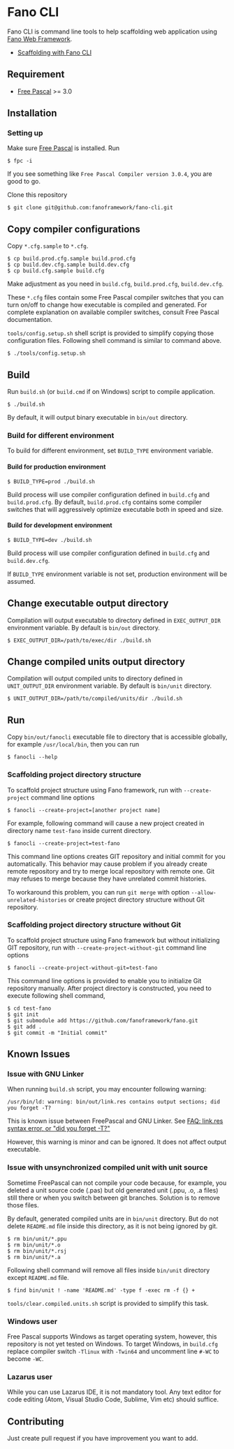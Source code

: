# Fano CLI

Fano CLI is command line tools to help scaffolding web application using [Fano Web Framework](https://github.com/fanoframework/fano).

- [Scaffolding with Fano CLI](https://fanoframework.github.io/scaffolding-with-fano-cli/)

## Requirement

- [Free Pascal](https://www.freepascal.org/) >= 3.0

## Installation

### Setting up

Make sure [Free Pascal](https://www.freepascal.org/) is installed. Run

    $ fpc -i

If you see something like `Free Pascal Compiler version 3.0.4`,  you are good to go.

Clone this repository

    $ git clone git@github.com:fanoframework/fano-cli.git

## Copy compiler configurations

Copy `*.cfg.sample` to `*.cfg`.

```
$ cp build.prod.cfg.sample build.prod.cfg
$ cp build.dev.cfg.sample build.dev.cfg
$ cp build.cfg.sample build.cfg
```

Make adjustment as you need in `build.cfg`, `build.prod.cfg`, `build.dev.cfg`.

These `*.cfg` files contain some Free Pascal compiler switches that you can turn on/off to change how executable is compiled and generated. For complete
explanation on available compiler switches, consult Free Pascal documentation.

`tools/config.setup.sh` shell script is provided to simplify copying those
configuration files. Following shell command is similar to command above.

    $ ./tools/config.setup.sh

## Build

Run `build.sh` (or `build.cmd` if on Windows) script to compile application.

    $ ./build.sh

By default, it will output binary executable in `bin/out` directory.

### Build for different environment

To build for different environment, set `BUILD_TYPE` environment variable.

#### Build for production environment

    $ BUILD_TYPE=prod ./build.sh

Build process will use compiler configuration defined in `build.cfg` and `build.prod.cfg`. By default, `build.prod.cfg` contains some compiler switches that will aggressively optimize executable both in speed and size.

#### Build for development environment

    $ BUILD_TYPE=dev ./build.sh

Build process will use compiler configuration defined in `build.cfg` and `build.dev.cfg`.

If `BUILD_TYPE` environment variable is not set, production environment will be assumed.

## Change executable output directory

Compilation will output executable to directory defined in `EXEC_OUTPUT_DIR`
environment variable. By default is `bin/out` directory.

    $ EXEC_OUTPUT_DIR=/path/to/exec/dir ./build.sh

## Change compiled units output directory

Compilation will output compiled units to directory defined in `UNIT_OUTPUT_DIR`
environment variable. By default is `bin/unit` directory.

    $ UNIT_OUTPUT_DIR=/path/to/compiled/units/dir ./build.sh

## Run

Copy `bin/out/fanocli` executable file to directory that is accessible globally,
for example `/usr/local/bin`, then you can run

```
$ fanocli --help
```

### Scaffolding project directory structure

To scaffold project structure using Fano framework, run with  `--create-project` command line options

```
$ fanocli --create-project=[another project name]
```

For example, following command will cause a new project created in directory name `test-fano` inside current directory.

```
$ fanocli --create-project=test-fano
```

This command line options creates GIT repository and initial commit for you  automatically. This behavior may cause problem if you already create remote repository and try to merge local repository with remote one. Git may refuses
to merge because they have unrelated commit histories.

To workaround this problem, you can run `git merge` with option `--allow-unrelated-histories` or create project directory structure without
Git repository.

### Scaffolding project directory structure without Git

To scaffold project structure using Fano framework but without initializing
GIT repository, run with  `--create-project-without-git` command line options

```
$ fanocli --create-project-without-git=test-fano
```

This command line options is provided to enable you to initialize Git repository manually. After project directory is constructed, you need to execute following shell command,

```
$ cd test-fano
$ git init
$ git submodule add https://github.com/fanoframework/fano.git
$ git add .
$ git commit -m "Initial commit"
```

## Known Issues

### Issue with GNU Linker

When running `build.sh` script, you may encounter following warning:

```
/usr/bin/ld: warning: bin/out/link.res contains output sections; did you forget -T?
```

This is known issue between FreePascal and GNU Linker. See
[FAQ: link.res syntax error, or "did you forget -T?"](https://www.freepascal.org/faq.var#unix-ld219)

However, this warning is minor and can be ignored. It does not affect output executable.

### Issue with unsynchronized compiled unit with unit source

Sometime FreePascal can not compile your code because, for example, you deleted a
unit source code (.pas) but old generated unit (.ppu, .o, .a files) still there
or when you switch between git branches. Solution is to remove those files.

By default, generated compiled units are in `bin/unit` directory.
But do not delete `README.md` file inside this directory, as it is not being ignored by git.

```
$ rm bin/unit/*.ppu
$ rm bin/unit/*.o
$ rm bin/unit/*.rsj
$ rm bin/unit/*.a
```

Following shell command will remove all files inside `bin/unit` directory except
`README.md` file.

    $ find bin/unit ! -name 'README.md' -type f -exec rm -f {} +

`tools/clear.compiled.units.sh` script is provided to simplify this task.

### Windows user

Free Pascal supports Windows as target operating system, however, this repository is not yet tested on Windows. To target Windows, in `build.cfg` replace
compiler switch `-Tlinux` with `-Twin64` and uncomment line `#-WC` to
become `-WC`.

### Lazarus user

While you can use Lazarus IDE, it is not mandatory tool. Any text editor for code editing (Atom, Visual Studio Code, Sublime, Vim etc) should suffice.

## Contributing

Just create pull request if you have improvement you want to add.
